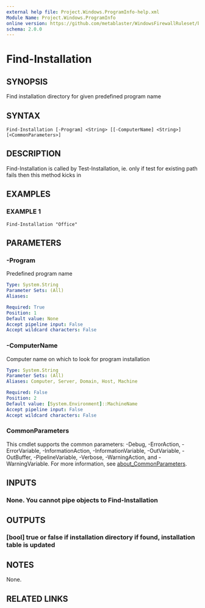 ```yaml
---
external help file: Project.Windows.ProgramInfo-help.xml
Module Name: Project.Windows.ProgramInfo
online version: https://github.com/metablaster/WindowsFirewallRuleset/blob/develop/Modules/Project.Windows.ProgramInfo/Help/en-US/Find-Installation.md
schema: 2.0.0
---
```


# Find-Installation

## SYNOPSIS

Find installation directory for given predefined program name

## SYNTAX

```none
Find-Installation [-Program] <String> [[-ComputerName] <String>] [<CommonParameters>]
```

## DESCRIPTION

Find-Installation is called by Test-Installation, ie.
only if test for existing path
fails then this method kicks in

## EXAMPLES

### EXAMPLE 1

```none
Find-Installation "Office"
```

## PARAMETERS

### -Program

Predefined program name

```yaml
Type: System.String
Parameter Sets: (All)
Aliases:

Required: True
Position: 1
Default value: None
Accept pipeline input: False
Accept wildcard characters: False
```

### -ComputerName

Computer name on which to look for program installation

```yaml
Type: System.String
Parameter Sets: (All)
Aliases: Computer, Server, Domain, Host, Machine

Required: False
Position: 2
Default value: [System.Environment]::MachineName
Accept pipeline input: False
Accept wildcard characters: False
```

### CommonParameters

This cmdlet supports the common parameters: -Debug, -ErrorAction, -ErrorVariable, -InformationAction, -InformationVariable, -OutVariable, -OutBuffer, -PipelineVariable, -Verbose, -WarningAction, and -WarningVariable. For more information, see [about_CommonParameters](http://go.microsoft.com/fwlink/?LinkID=113216).

## INPUTS

### None. You cannot pipe objects to Find-Installation

## OUTPUTS

### [bool] true or false if installation directory if found, installation table is updated

## NOTES

None.

## RELATED LINKS
